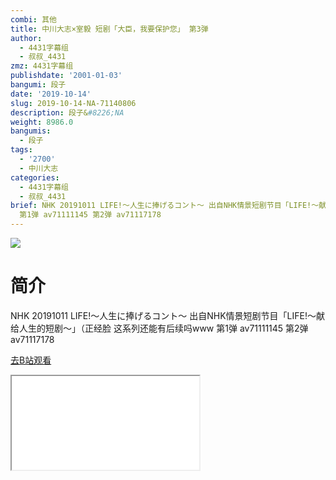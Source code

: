 ```yaml
---
combi: 其他
title: 中川大志×室毅 短剧「大臣，我要保护您」 第3弹
author:
  - 4431字幕组
  - 叔叔_4431
zmz: 4431字幕组
publishdate: '2001-01-03'
bangumi: 段子
date: '2019-10-14'
slug: 2019-10-14-NA-71140806
description: 段子&#8226;NA
weight: 8986.0
bangumis:
  - 段子
tags:
  - '2700'
  - 中川大志
categories:
  - 4431字幕组
  - 叔叔_4431
brief: NHK 20191011 LIFE!～人生に捧げるコント～ 出自NHK情景短剧节目「LIFE!～献给人生的短剧～」（正经脸 这系列还能有后续吗www
  第1弹 av71111145 第2弹 av71117178
---
```

![](https://raw.githubusercontent.com/tcgriffith/owaraisite/master/static/tmpimg/b074b219f5e9cf9e2ec613104f252bf472700e4f.jpg.480.jpg)
# 简介  
NHK  20191011 LIFE!～人生に捧げるコント～
出自NHK情景短剧节目「LIFE!～献给人生的短剧～」（正经脸
这系列还能有后续吗www
第1弹 av71111145
第2弹 av71117178  

[去B站观看](https://www.bilibili.com/video/av71140806/)
<div class ="resp-container"><iframe class="testiframe" src="//player.bilibili.com/player.html?aid=71140806"", scrolling="no", allowfullscreen="true" > </iframe></div> 
